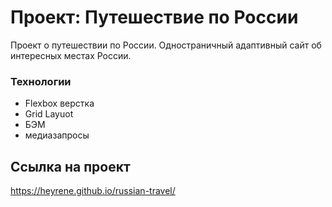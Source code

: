 # Проект: Путешествие по России

Проект о путешествии по России. Одностраничный адаптивный сайт об интересных местах России.


### Технологии
* Flexbox верстка
* Grid Layuot
* БЭМ
* медиазапросы

## Ссылка на проект
https://heyrene.github.io/russian-travel/
